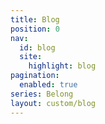 ```yaml
---
title: Blog
position: 0
nav:
  id: blog
  site:
    highlight: blog
pagination:
  enabled: true
series: Belong
layout: custom/blog
---
```


